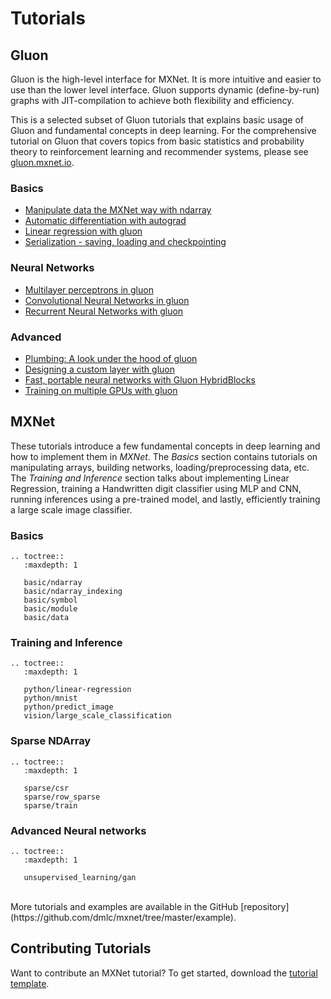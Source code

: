 # Tutorials

## Gluon

Gluon is the high-level interface for MXNet. It is more intuitive and easier to use than the lower level interface.
Gluon supports dynamic (define-by-run) graphs with JIT-compilation to achieve both flexibility and efficiency.

This is a selected subset of Gluon tutorials that explains basic usage of Gluon and fundamental concepts in deep learning. For the comprehensive tutorial on Gluon that covers topics from basic statistics and probability theory to reinforcement learning and recommender systems, please see [gluon.mxnet.io](http://gluon.mxnet.io).

### Basics

- [Manipulate data the MXNet way with ndarray](http://gluon.mxnet.io/chapter01_crashcourse/ndarray.html)
- [Automatic differentiation with autograd](http://gluon.mxnet.io/chapter01_crashcourse/autograd.html)
- [Linear regression with gluon](http://gluon.mxnet.io/chapter02_supervised-learning/linear-regression-gluon.html)
- [Serialization - saving, loading and checkpointing](http://gluon.mxnet.io/chapter03_deep-neural-networks/serialization.html)

### Neural Networks

- [Multilayer perceptrons in gluon](http://gluon.mxnet.io/chapter03_deep-neural-networks/mlp-gluon.html)
- [Convolutional Neural Networks in gluon](http://gluon.mxnet.io/chapter04_convolutional-neural-networks/cnn-gluon.html)
- [Recurrent Neural Networks with gluon](http://gluon.mxnet.io/chapter05_recurrent-neural-networks/rnns-gluon.html)

### Advanced

- [Plumbing: A look under the hood of gluon](http://gluon.mxnet.io/chapter03_deep-neural-networks/plumbing.html)
- [Designing a custom layer with gluon](http://gluon.mxnet.io/chapter03_deep-neural-networks/custom-layer.html)
- [Fast, portable neural networks with Gluon HybridBlocks](http://gluon.mxnet.io/chapter07_distributed-learning/hybridize.html)
- [Training on multiple GPUs with gluon](http://gluon.mxnet.io/chapter07_distributed-learning/multiple-gpus-gluon.html)

## MXNet

These tutorials introduce a few fundamental concepts in deep learning and how to implement them in _MXNet_. The _Basics_ section contains tutorials on manipulating arrays, building networks, loading/preprocessing data, etc. The _Training and Inference_ section talks about implementing Linear Regression, training a Handwritten digit classifier using MLP and CNN, running inferences using a pre-trained model, and lastly, efficiently training a large scale image classifier.

### Basics

```eval_rst
.. toctree::
   :maxdepth: 1

   basic/ndarray
   basic/ndarray_indexing
   basic/symbol
   basic/module
   basic/data
```

### Training and Inference

```eval_rst
.. toctree::
   :maxdepth: 1

   python/linear-regression
   python/mnist
   python/predict_image
   vision/large_scale_classification
```

### Sparse NDArray

```eval_rst
.. toctree::
   :maxdepth: 1

   sparse/csr
   sparse/row_sparse
   sparse/train
```

### Advanced Neural networks

```eval_rst
.. toctree::
   :maxdepth: 1

   unsupervised_learning/gan
```

<br>
More tutorials and examples are available in the GitHub [repository](https://github.com/dmlc/mxnet/tree/master/example).

## Contributing Tutorials

Want to contribute an MXNet tutorial? To get started, download the [tutorial template](https://github.com/dmlc/mxnet/tree/master/example/MXNetTutorialTemplate.ipynb).
